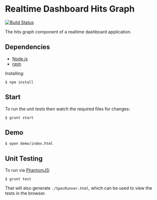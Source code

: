 # Realtime Dashboard Hits Graph

[![Build Status](https://travis-ci.org/tanem/realtime-dashboard-hits-graph.png?branch=master)](https://travis-ci.org/tanem/realtime-dashboard-hits-graph)

The hits graph component of a realtime dashboard application.

## Dependencies

 * [Node.js](http://nodejs.org/)
 * [npm](https://npmjs.org/)
 
Installing:

    $ npm install

## Start

To run the unit tests then watch the required files for changes:

    $ grunt start

## Demo

    $ open demo/index.html

## Unit Testing

To run via [PhantomJS](http://phantomjs.org/):

    $ grunt test

That will also generate `./SpecRunner.html`, which can be used to view the tests in the browser.